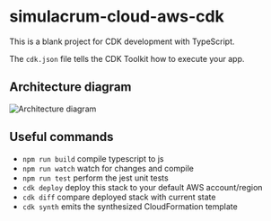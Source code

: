 # simulacrum-cloud-aws-cdk

This is a blank project for CDK development with TypeScript.

The `cdk.json` file tells the CDK Toolkit how to execute your app.

## Architecture diagram

![Architecture diagram](../simulacrum-cloud-diagrams/diagrams/aws.png)

## Useful commands

- `npm run build` compile typescript to js
- `npm run watch` watch for changes and compile
- `npm run test` perform the jest unit tests
- `cdk deploy` deploy this stack to your default AWS account/region
- `cdk diff` compare deployed stack with current state
- `cdk synth` emits the synthesized CloudFormation template
